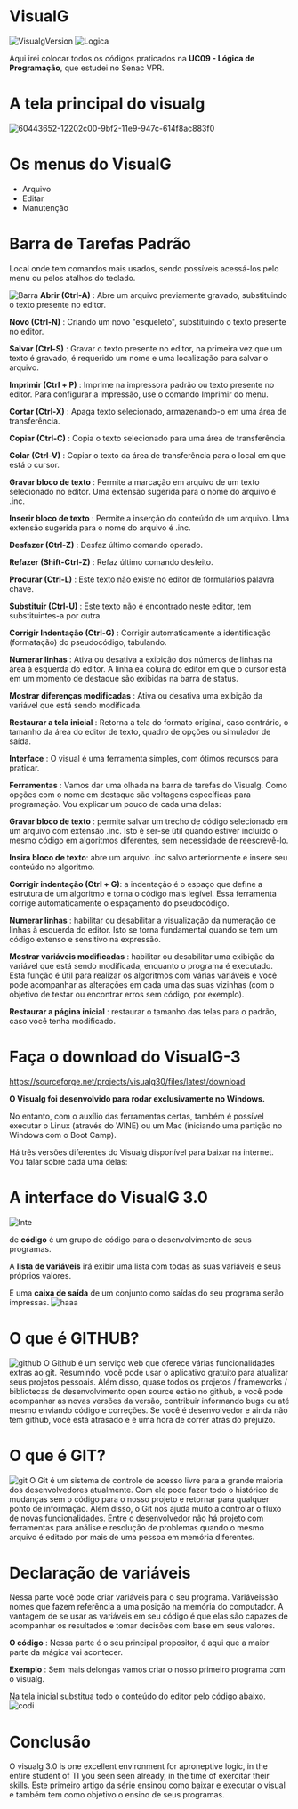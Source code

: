 # VisualG

![VisualgVersion](https://img.shields.io/badge/VisualG-3.0-brightgreen.svg)
![Logica](https://img.shields.io/badge/L%C3%B3gica%20-de%20Programa%C3%A7%C3%A3o-blueviolet.svg)

Aqui irei colocar todos os códigos praticados na **UC09 - Lógica de Programação**, que estudei no Senac VPR.
# A tela principal do visualg
![60443652-12202c00-9bf2-11e9-947c-614f8ac883f0](https://user-images.githubusercontent.com/52284130/61499791-e39aa300-a99e-11e9-99cb-7324780ca05d.png)
# Os menus do VisualG
- Arquivo
- Editar
- Manutenção

# Barra de Tarefas Padrão
Local onde tem comandos mais usados, sendo possíveis acessá-los pelo menu ou pelos atalhos do teclado.

![Barra](https://user-images.githubusercontent.com/52284130/61499873-25c3e480-a99f-11e9-89e7-65e3d75100ef.png)
**Abrir (Ctrl-A)** : Abre um arquivo previamente gravado, substituindo o texto presente no editor.

**Novo (Ctrl-N)** : Criando um novo "esqueleto", substituindo o texto presente no editor.

**Salvar (Ctrl-S)** : Gravar o texto presente no editor, na primeira vez que um texto é gravado, é requerido um nome e uma localização para salvar o arquivo.

**Imprimir (Ctrl + P)** : Imprime na impressora padrão ou texto presente no editor. Para configurar a impressão, use o comando Imprimir do menu.

**Cortar (Ctrl-X)** : Apaga texto selecionado, armazenando-o em uma área de transferência.

**Copiar (Ctrl-C)** : Copia o texto selecionado para uma área de transferência.

**Colar (Ctrl-V)** : Copiar o texto da área de transferência para o local em que está o cursor.

**Gravar bloco de texto** : Permite a marcação em arquivo de um texto selecionado no editor. Uma extensão sugerida para o nome do arquivo é .inc.

**Inserir bloco de texto** : Permite a inserção do conteúdo de um arquivo. Uma extensão sugerida para o nome do arquivo é .inc.

**Desfazer (Ctrl-Z)** : Desfaz último comando operado.

**Refazer (Shift-Ctrl-Z)** : Refaz último comando desfeito.

**Procurar (Ctrl-L)** : Este texto não existe no editor de formulários palavra chave.

**Substituir (Ctrl-U)** : Este texto não é encontrado neste editor, tem substituintes-a por outra.

**Corrigir Indentação (Ctrl-G)** : Corrigir automaticamente a identificação (formatação) do pseudocódigo, tabulando.

**Numerar linhas** : Ativa ou desativa a exibição dos números de linhas na área à esquerda do editor. A linha ea coluna do editor em que o cursor está em um momento de destaque são exibidas na barra de status.

**Mostrar diferenças modificadas** : Ativa ou desativa uma exibição da variável que está sendo modificada.

**Restaurar a tela inicial** : Retorna a tela do formato original, caso contrário, o tamanho da área do editor de texto, quadro de opções ou simulador de saída.

**Interface** : O visual é uma ferramenta simples, com ótimos recursos para praticar.

**Ferramentas** : Vamos dar uma olhada na barra de tarefas do Visualg. Como opções com o nome em destaque são voltagens específicas para programação. Vou explicar um pouco de cada uma delas:

**Gravar bloco de texto** : permite salvar um trecho de código selecionado em um arquivo com extensão .inc. Isto é ser-se útil quando estiver incluído o mesmo código em algoritmos diferentes, sem necessidade de reescrevê-lo.

**Insira bloco de texto**: abre um arquivo .inc salvo anteriormente e insere seu conteúdo no algoritmo.

**Corrigir indentação (Ctrl + G)**: a indentação é o espaço que define a estrutura de um algoritmo e torna o código mais legível. Essa ferramenta corrige automaticamente o espaçamento do pseudocódigo.

**Numerar linhas** : habilitar ou desabilitar a visualização da numeração de linhas à esquerda do editor. Isto se torna fundamental quando se tem um código extenso e sensitivo na expressão.

**Mostrar variáveis ​​modificadas** : habilitar ou desabilitar uma exibição da variável que está sendo modificada, enquanto o programa é executado. Esta função é útil para realizar os algoritmos com várias variáveis ​​e você pode acompanhar as alterações em cada uma das suas vizinhas (com o objetivo de testar ou encontrar erros sem código, por exemplo).

**Restaurar a página inicial** : restaurar o tamanho das telas para o padrão, caso você tenha modificado.

# Faça o download do VisualG-3
https://sourceforge.net/projects/visualg30/files/latest/download

**O Visualg foi desenvolvido para rodar exclusivamente no Windows.**

No entanto, com o auxílio das ferramentas certas, também é possível executar o Linux (através do WINE) ou um Mac (iniciando uma partição no Windows com o Boot Camp).

Há três versões diferentes do Visualg disponível para baixar na internet. Vou falar sobre cada uma delas:

# A interface do VisualG 3.0
![Inte](https://user-images.githubusercontent.com/52284130/61500045-e944b880-a99f-11e9-88d1-fac3256e5b71.png)

de **código** é um grupo de código para o desenvolvimento de seus programas.

A **lista de variáveis** irá exibir uma lista com todas as suas variáveis ​​e seus próprios valores.

E uma **caixa de saída** de um conjunto como saídas do seu programa serão impressas.
![haaa](https://user-images.githubusercontent.com/52284130/61500091-1abd8400-a9a0-11e9-86bb-83e4ab7b0b02.jpg)

# O que é GITHUB?
![github](https://user-images.githubusercontent.com/52284130/61500113-358ff880-a9a0-11e9-9a35-e51dd85a3db4.jpg)
O Github é um serviço web que oferece várias funcionalidades extras ao git. Resumindo, você pode usar o aplicativo gratuito para atualizar seus projetos pessoais. Além disso, quase todos os projetos / frameworks / bibliotecas de desenvolvimento open source estão no github, e você pode acompanhar as novas versões da versão, contribuir informando bugs ou até mesmo enviando código e correções. Se você é desenvolvedor e ainda não tem github, você está atrasado e é uma hora de correr atrás do prejuízo.

# O que é GIT?
![git](https://user-images.githubusercontent.com/52284130/61500161-5b1d0200-a9a0-11e9-8ac5-c1039982f5a8.png)
O Git é um sistema de controle de acesso livre para a grande maioria dos desenvolvedores atualmente. Com ele pode fazer todo o histórico de mudanças sem o código para o nosso projeto e retornar para qualquer ponto de informação.
Além disso, o Git nos ajuda muito a controlar o fluxo de novas funcionalidades. Entre o desenvolvedor não há projeto com ferramentas para análise e resolução de problemas quando o mesmo arquivo é editado por mais de uma pessoa em memória diferentes.

# Declaração de variáveis
Nessa parte você pode criar variáveis ​​para o seu programa. Variáveis ​​são nomes que fazem referência a uma posição na memória do computador. A vantagem de se usar as variáveis ​​em seu código é que elas são capazes de acompanhar os resultados e tomar decisões com base em seus valores.

**O código** : Nessa parte é o seu principal propositor, é aqui que a maior parte da mágica vai acontecer.

**Exemplo** : Sem mais delongas vamos criar o nosso primeiro programa com o visualg.

Na tela inicial substitua todo o conteúdo do editor pelo código abaixo.
![codi](https://user-images.githubusercontent.com/52284130/61500214-8ef82780-a9a0-11e9-8bad-a8e49afc295f.png)

# Conclusão
O visualg 3.0 is one excellent environment for aproneptive logic, in the entire student of TI you seen seen already, in the time of exercitar their skills. Este primeiro artigo da série ensinou como baixar e executar o visual e também tem como objetivo o ensino de seus programas.

